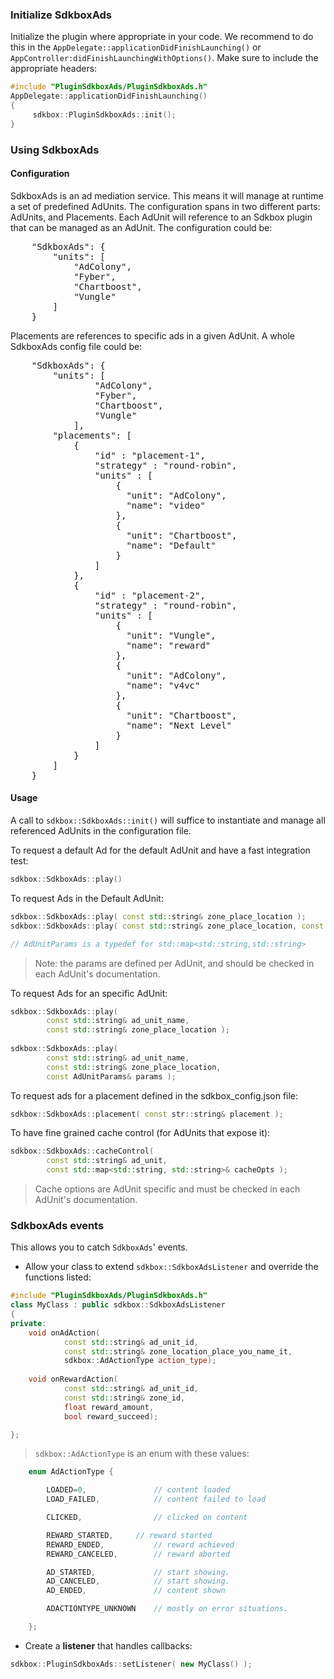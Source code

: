 ### Initialize SdkboxAds
Initialize the plugin where appropriate in your code. We recommend to do this in the `AppDelegate::applicationDidFinishLaunching()` or `AppController:didFinishLaunchingWithOptions()`. Make sure to include the appropriate headers:

```cpp
#include "PluginSdkboxAds/PluginSdkboxAds.h"
AppDelegate::applicationDidFinishLaunching()
{
     sdkbox::PluginSdkboxAds::init();
}
```

### Using SdkboxAds


#### Configuration
SdkboxAds is an ad mediation service. This means it will manage at runtime a set of predefined AdUnits.
The configuration spans in two different parts: AdUnits, and Placements. Each AdUnit will reference to an Sdkbox plugin
that can be managed as an AdUnit.
The configuration could be:
<pre>
    "SdkboxAds": {
        "units": [
            "AdColony",
            "Fyber",
            "Chartboost",
            "Vungle"
        ]
    }
</pre>

Placements are references to specific ads in a given AdUnit. A whole SdkboxAds config file could be:

<pre>
    "SdkboxAds": {
        "units": [
                "AdColony",
                "Fyber",
                "Chartboost",
                "Vungle"
            ],
        "placements": [
            {
                "id" : "placement-1",
                "strategy" : "round-robin",
                "units" : [
                    {
                      "unit": "AdColony",
                      "name": "video"
                    },
                    {
                      "unit": "Chartboost",
                      "name": "Default"
                    }
                ]
            },
            {
                "id" : "placement-2",
                "strategy" : "round-robin",
                "units" : [
                    {
                      "unit": "Vungle",
                      "name": "reward"
                    },
                    {
                      "unit": "AdColony",
                      "name": "v4vc"
                    },
                    {
                      "unit": "Chartboost",
                      "name": "Next Level"
                    }
                ]
            }
        ] 
    }
</pre>

#### Usage

A call to `sdkbox::SdkboxAds::init()` will suffice to instantiate and manage all referenced AdUnits in the configuration
file.

To request a default Ad for the default AdUnit and have a fast integration test:
```cpp
sdkbox::SdkboxAds::play()
```

To request Ads in the Default AdUnit:
```cpp
sdkbox::SdkboxAds::play( const std::string& zone_place_location );
sdkbox::SdkboxAds::play( const std::string& zone_place_location, const AdUnitParams& params );

// AdUnitParams is a typedef for std::map<std::string,std::string>
```
> Note: the params are defined per AdUnit, and should be checked in each AdUnit's documentation.

To request Ads for an specific AdUnit:
```cpp
sdkbox::SdkboxAds::play( 
        const std::string& ad_unit_name, 
        const std::string& zone_place_location );
        
sdkbox::SdkboxAds::play( 
        const std::string& ad_unit_name, 
        const std::string& zone_place_location, 
        const AdUnitParams& params );
```

To request ads for a placement defined in the sdkbox_config.json file:
```cpp
sdkbox::SdkboxAds::placement( const str::string& placement );
```

To have fine grained cache control (for AdUnits that expose it):
```cpp
sdkbox::SdkboxAds::cacheControl( 
        const std::string& ad_unit, 
        const std::map<std::string, std::string>& cacheOpts );
```
> Cache options are AdUnit specific and must be checked in each AdUnit's documentation.

### SdkboxAds events
This allows you to catch `SdkboxAds`' events.

* Allow your class to extend `sdkbox::SdkboxAdsListener` and override the functions listed:
```cpp
#include "PluginSdkboxAds/PluginSdkboxAds.h"
class MyClass : public sdkbox::SdkboxAdsListener
{
private:
    void onAdAction( 
            const std::string& ad_unit_id, 
            const std::string& zone_location_place_you_name_it, 
            sdkbox::AdActionType action_type);
            
    void onRewardAction( 
            const std::string& ad_unit_id, 
            const std::string& zone_id, 
            float reward_amount, 
            bool reward_succeed);

};
```
> `sdkbox::AdActionType` is an enum with these values:

```cpp
    enum AdActionType {

        LOADED=0,           	// content loaded
        LOAD_FAILED,        	// content failed to load

        CLICKED,            	// clicked on content

        REWARD_STARTED,	 	// reward started
        REWARD_ENDED,       	// reward achieved
        REWARD_CANCELED,    	// reward aborted

        AD_STARTED,         	// start showing.
        AD_CANCELED,        	// start showing.
        AD_ENDED,           	// content shown

        ADACTIONTYPE_UNKNOWN	// mostly on error situations.

    };

```

* Create a __listener__ that handles callbacks:
```cpp
sdkbox::PluginSdkboxAds::setListener( new MyClass() );
```
